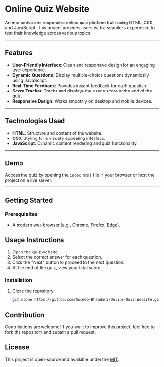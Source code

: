# Online Quiz Website

An interactive and responsive online quiz platform built using HTML, CSS, and JavaScript. This project provides users with a seamless experience to test their knowledge across various topics.

---

## Features

- **User-Friendly Interface**: Clean and responsive design for an engaging user experience.
- **Dynamic Questions**: Display multiple-choice questions dynamically using JavaScript.
- **Real-Time Feedback**: Provides instant feedback for each question.
- **Score Tracker**: Tracks and displays the user's score at the end of the quiz.
- **Responsive Design**: Works smoothly on desktop and mobile devices.

---

## Technologies Used

- **HTML**: Structure and content of the website.
- **CSS**: Styling for a visually appealing interface.
- **JavaScript**: Dynamic content rendering and quiz functionality.

---

## Demo

Access the quiz by opening the `index.html` file in your browser or host the project on a live server.

---

## Getting Started

### Prerequisites

- A modern web browser (e.g., Chrome, Firefox, Edge).

## Usage Instructions
1. Open the quiz website.
2. Select the correct answer for each question.
3. Click the "Next" button to proceed to the next question.
4. At the end of the quiz, view your total score.


### Installation

1. Clone the repository:
   ```bash
   git clone https://github.com/Sudeep-Bhandari/Online-Quiz-Website.git

## Contribution
Contributions are welcome! If you want to improve this project, feel free to fork the repository and submit a pull request.

## License
This project is open-source and available under the [MIT](https://choosealicense.com/licenses/mit/).
